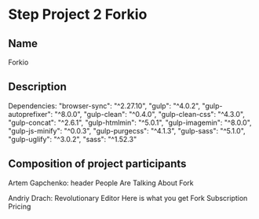 # Step Project 2 Forkio


## Name
 Forkio

## Description
Dependencies: 
    "browser-sync": "^2.27.10", 
    "gulp": "^4.0.2",
    "gulp-autoprefixer": "^8.0.0",
    "gulp-clean": "^0.4.0",
    "gulp-clean-css": "^4.3.0",
    "gulp-concat": "^2.6.1",
    "gulp-htmlmin": "^5.0.1",
    "gulp-imagemin": "^8.0.0",
    "gulp-js-minify": "^0.0.3",
    "gulp-purgecss": "^4.1.3",
    "gulp-sass": "^5.1.0",
    "gulp-uglify": "^3.0.2",
    "sass": "^1.52.3"

## Composition of project participants
Artem Gapchenko:
header
People Are Talking About Fork

Andriy Drach:
Revolutionary Editor
Here is what you get
Fork Subscription Pricing
